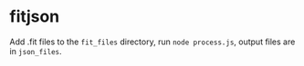 # fitjson

Add .fit files to the `fit_files` directory, run `node process.js`, output files are in `json_files`.
